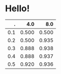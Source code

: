 # Hello!

.  | 4.0 | 8.0 
--:|----:|----:
0.1|0.500|0.500
0.2|0.500|0.935
0.3|0.888|0.938
0.4|0.888|0.937
0.5|0.920|0.936

